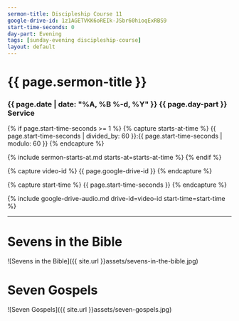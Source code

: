 ```yaml
---
sermon-title: Discipleship Course 11
google-drive-id: 1z1AGETVKK6oREIk-JSbr60hioqExRBS9
start-time-seconds: 0
day-part: Evening
tags: [sunday-evening discipleship-course]
layout: default
---
```


# {{ page.sermon-title }}

### {{ page.date | date: "%A, %B %-d, %Y" }} {{ page.day-part }} Service

{% if page.start-time-seconds >= 1 %}
{% capture starts-at-time %}
{{ page.start-time-seconds | divided_by: 60 }}:{{ page.start-time-seconds | modulo: 60 }}
{% endcapture %}

{% include sermon-starts-at.md starts-at=starts-at-time %}
{% endif %}

{% capture video-id %}
{{ page.google-drive-id }}
{% endcapture %}

{% capture start-time %}
{{ page.start-time-seconds }}
{% endcapture %}

{% include google-drive-audio.md drive-id=video-id start-time=start-time %}

***

# Sevens in the Bible
![Sevens in the Bible]({{ site.url }}assets/sevens-in-the-bible.jpg)

# Seven Gospels
![Seven Gospels]({{ site.url }}assets/seven-gospels.jpg)